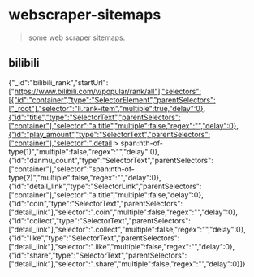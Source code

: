 # webscraper-sitemaps
> some web scraper sitemaps.

## bilibili

{"_id":"bilibili_rank","startUrl":["https://www.bilibili.com/v/popular/rank/all"],"selectors":[{"id":"container","type":"SelectorElement","parentSelectors":["_root"],"selector":"li.rank-item","multiple":true,"delay":0},{"id":"title","type":"SelectorText","parentSelectors":["container"],"selector":"a.title","multiple":false,"regex":"","delay":0},{"id":"play_amount","type":"SelectorText","parentSelectors":["container"],"selector":".detail > span:nth-of-type(1)","multiple":false,"regex":"","delay":0},{"id":"danmu_count","type":"SelectorText","parentSelectors":["container"],"selector":"span:nth-of-type(2)","multiple":false,"regex":"","delay":0},{"id":"detail_link","type":"SelectorLink","parentSelectors":["container"],"selector":"a.title","multiple":false,"delay":0},{"id":"coin","type":"SelectorText","parentSelectors":["detail_link"],"selector":".coin","multiple":false,"regex":"","delay":0},{"id":"collect","type":"SelectorText","parentSelectors":["detail_link"],"selector":".collect","multiple":false,"regex":"","delay":0},{"id":"like","type":"SelectorText","parentSelectors":["detail_link"],"selector":".like","multiple":false,"regex":"","delay":0},{"id":"share","type":"SelectorText","parentSelectors":["detail_link"],"selector":".share","multiple":false,"regex":"","delay":0}]}
